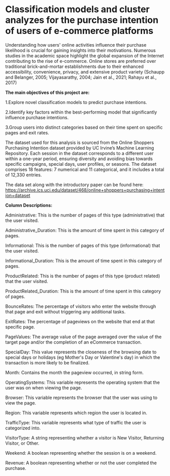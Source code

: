 # Classification models and cluster analyzes for the purchase intention of users of e-commerce platforms

Understanding how users' online activities influence their purchase likelihood is crucial for gaining insights into their motivations. Numerous studies in the academic space highlight the global expansion of the Internet contributing to the rise of e-commerce. Online stores are preferred over traditional brick-and-mortar establishments due to their enhanced accessibility, convenience, privacy, and extensive product variety (Schaupp and Belanger, 2005; Vijayasarathy, 2004; Jain et al., 2021; Rahayu et al., 2017)

__The main objectives of this project are:__

1.Explore novel classification models to predict purchase intentions.

2.Identify key factors within the best-performing model that significantly influence purchase intentions.

3.Group users into distinct categories based on their time spent on specific pages and exit rates.

The dataset used for this analysis is sourced from the Online Shoppers Purchasing Intention dataset provided by UC Irvine’s Machine Learning Repository. Each session in the dataset corresponds to a different user within a one-year period, ensuring diversity and avoiding bias towards specific campaigns, special days, user profiles, or seasons. The dataset comprises 18 features: 7 numerical and 11 categorical, and it includes a total of 12,330 entries.

The data set along with the introductory paper can be found here: https://archive.ics.uci.edu/dataset/468/online+shoppers+purchasing+intention+dataset


**Column Descriptions:**

Administrative: This is the number of pages of this type (administrative) that the user visited.

Administrative_Duration: This is the amount of time spent in this category of pages.

Informational: This is the number of pages of this type (informational) that the user visited.

Informational_Duration: This is the amount of time spent in this category of pages.

ProductRelated: This is the number of pages of this type (product related) that the user visited.

ProductRelated_Duration: This is the amount of time spent in this category of pages.

BounceRates: The percentage of visitors who enter the website through that page and exit without triggering any additional tasks.

ExitRates: The percentage of pageviews on the website that end at that specific page.

PageValues: The average value of the page averaged over the value of the target page and/or the completion of an eCommerce transaction.

SpecialDay: This value represents the closeness of the browsing date to special days or holidays (eg Mother's Day or Valentine's day) in which the transaction is more likely to be finalized. 

Month: Contains the month the pageview occurred, in string form.

OperatingSystems: This variable represents the operating system that the user was on when viewing the page.

Browser: This variable represents the browser that the user was using to view the page.

Region: This variable represents which region the user is located in.

TrafficType: This variable represents what type of traffic the user is categorized into.

VisitorType: A string representing whether a visitor is New Visitor, Returning Visitor, or Other.

Weekend: A boolean representing whether the session is on a weekend.

Revenue: A boolean representing whether or not the user completed the purchase.
